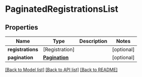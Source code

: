 # PaginatedRegistrationsList

## Properties
Name | Type | Description | Notes
------------ | ------------- | ------------- | -------------
**registrations** | [Registration] |  | [optional] 
**pagination** | [**Pagination**](Pagination.md) |  | [optional] 

[[Back to Model list]](../README.md#documentation-for-models) [[Back to API list]](../README.md#documentation-for-api-endpoints) [[Back to README]](../README.md)


